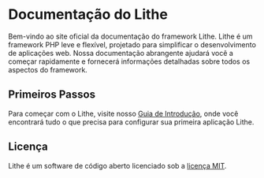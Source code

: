 # Documentação do Lithe

Bem-vindo ao site oficial da documentação do framework Lithe. Lithe é um framework PHP leve e flexível, projetado para simplificar o desenvolvimento de aplicações web. Nossa documentação abrangente ajudará você a começar rapidamente e fornecerá informações detalhadas sobre todos os aspectos do framework.

## Primeiros Passos

Para começar com o Lithe, visite nosso [Guia de Introdução](https://pt-lithephp.vercel.app/docs/get-started/introduction), onde você encontrará tudo o que precisa para configurar sua primeira aplicação Lithe.

## Licença

Lithe é um software de código aberto licenciado sob a [licença MIT](https://opensource.org/licenses/MIT).

